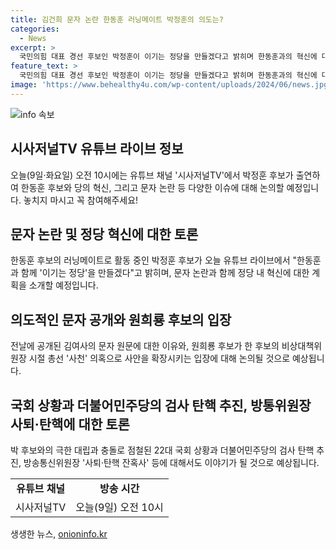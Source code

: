```yaml
---
title: 김건희 문자 논란 한동훈 러닝메이트 박정훈의 의도는?
categories:
  - News
excerpt: >
  국민의힘 대표 경선 후보인 박정훈이 이기는 정당을 만들겠다고 밝히며 한동훈과의 혁신에 대한 의지를 드러냈다. 문자 논란과 사퇴‧탄핵 등에 대한 관심이 뜨겁다. 또한, 원희룡의 맹공과 사천 의혹으로 논란이 확산되며 전당대회를 향한 긴장이 높아지고 있다.
feature_text: >
  국민의힘 대표 경선 후보인 박정훈이 이기는 정당을 만들겠다고 밝히며 한동훈과의 혁신에 대한 의지를 드러냈다. 문자 논란과 사퇴‧탄핵 등에 대한 관심이 뜨겁다. 또한, 원희룡의 맹공과 사천 의혹으로 논란이 확산되며 전당대회를 향한 긴장이 높아지고 있다.
image: 'https://www.behealthy4u.com/wp-content/uploads/2024/06/news.jpg'
---
```


<p><img src="https://www.behealthy4u.com/wp-content/uploads/2024/06/news.jpg" alt="info 속보" /></p>

<h2 data-ke-size="size26">시사저널TV 유튜브 라이브 정보</h2>

<p data-ke-size="size16">오늘(9일‧화요일) 오전 10시에는 유튜브 채널 '시사저널TV'에서 박정훈 후보가 출연하여 한동훈 후보와 당의 혁신, 그리고 문자 논란 등 다양한 이슈에 대해 논의할 예정입니다. 놓치지 마시고 꼭 참여해주세요!</p>

<h2 data-ke-size="size26">문자 논란 및 정당 혁신에 대한 토론</h2>

<p data-ke-size="size16">한동훈 후보의 러닝메이트로 활동 중인 박정훈 후보가 오늘 유튜브 라이브에서 "한동훈과 함께 '이기는 정당'을 만들겠다"고 밝히며, 문자 논란과 함께 정당 내 혁신에 대한 계획을 소개할 예정입니다.</p>

<h2 data-ke-size="size26">의도적인 문자 공개와 원희룡 후보의 입장</h2>

<p data-ke-size="size16">전날에 공개된 김여사의 문자 원문에 대한 이유와, 원희룡 후보가 한 후보의 비상대책위원장 시절 총선 '사천' 의혹으로 사안을 확장시키는 입장에 대해 논의될 것으로 예상됩니다.</p>

<h2 data-ke-size="size26">국회 상황과 더불어민주당의 검사 탄핵 추진, 방통위원장 사퇴‧탄핵에 대한 토론</h2>

<p data-ke-size="size16">박 후보와의 극한 대립과 충돌로 점철된 22대 국회 상황과 더불어민주당의 검사 탄핵 추진, 방송통신위원장 '사퇴‧탄핵 잔혹사' 등에 대해서도 이야기가 될 것으로 예상됩니다.</p>

<table>
  <tr>
    <td style="text-align: center; height: 17px;"><b>유튜브 채널</b></td>
    <td style="text-align: center; height: 17px;"><b>방송 시간</b></td>
  </tr>
  <tr>
    <td style="text-align: center; height: 17px;">시사저널TV</td>
    <td style="text-align: center; height: 17px;">오늘(9일) 오전 10시</td>
  </tr>
</table>
생생한 뉴스, <a href="https://onioninfo.kr" rel="dofollow">onioninfo.kr</a>



